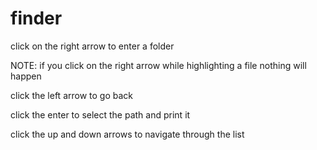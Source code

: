 # finder
click on the right arrow to enter a folder

NOTE: if you click on the right arrow while highlighting a file nothing will happen

click the left arrow to go back

click the enter to select the path and print it

click the up and down arrows to navigate through the list
